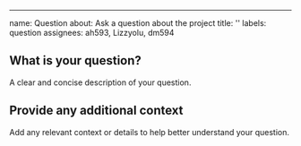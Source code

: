 ---
name: Question
about: Ask a question about the project
title: ''
labels: question
assignees: ah593, Lizzyolu, dm594

## What is your question?
A clear and concise description of your question.

## Provide any additional context
Add any relevant context or details to help better understand your question.
